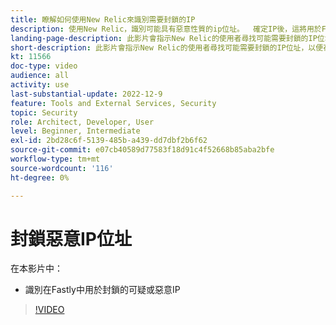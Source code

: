 ```yaml
---
title: 瞭解如何使用New Relic來識別需要封鎖的IP
description: 使用New Relic，識別可能具有惡意性質的ip位址。  確定IP後，這將用於Fastly以阻止其存取應用程式
landing-page-description: 此影片會指示New Relic的使用者尋找可能需要封鎖的IP位址，以便存取網站。
short-description: 此影片會指示New Relic的使用者尋找可能需要封鎖的IP位址，以便存取網站。
kt: 11566
doc-type: video
audience: all
activity: use
last-substantial-update: 2022-12-9
feature: Tools and External Services, Security
topic: Security
role: Architect, Developer, User
level: Beginner, Intermediate
exl-id: 2bd28c6f-5139-485b-a439-dd7dbf2b6f62
source-git-commit: e07cb40589d77583f18d91c4f52668b85aba2bfe
workflow-type: tm+mt
source-wordcount: '116'
ht-degree: 0%

---
```


# 封鎖惡意IP位址

在本影片中：

- 識別在Fastly中&#x200B;用於封鎖的可疑或惡意IP

>[!VIDEO](https://video.tv.adobe.com/v/3412088?quality=12&learn=on)
